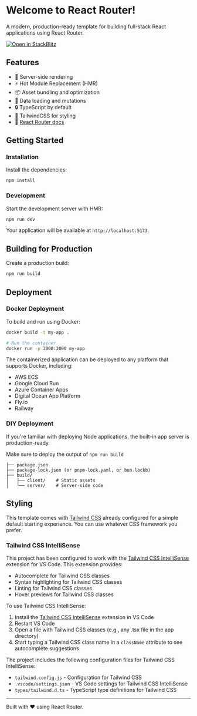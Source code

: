 # Welcome to React Router!

A modern, production-ready template for building full-stack React applications using React Router.

[![Open in StackBlitz](https://developer.stackblitz.com/img/open_in_stackblitz.svg)](https://stackblitz.com/github/remix-run/react-router-templates/tree/main/default)

## Features

- 🚀 Server-side rendering
- ⚡️ Hot Module Replacement (HMR)
- 📦 Asset bundling and optimization
- 🔄 Data loading and mutations
- 🔒 TypeScript by default
- 🎉 TailwindCSS for styling
- 📖 [React Router docs](https://reactrouter.com/)

## Getting Started

### Installation

Install the dependencies:

```bash
npm install
```

### Development

Start the development server with HMR:

```bash
npm run dev
```

Your application will be available at `http://localhost:5173`.

## Building for Production

Create a production build:

```bash
npm run build
```

## Deployment

### Docker Deployment

To build and run using Docker:

```bash
docker build -t my-app .

# Run the container
docker run -p 3000:3000 my-app
```

The containerized application can be deployed to any platform that supports Docker, including:

- AWS ECS
- Google Cloud Run
- Azure Container Apps
- Digital Ocean App Platform
- Fly.io
- Railway

### DIY Deployment

If you're familiar with deploying Node applications, the built-in app server is production-ready.

Make sure to deploy the output of `npm run build`

```
├── package.json
├── package-lock.json (or pnpm-lock.yaml, or bun.lockb)
├── build/
│   ├── client/    # Static assets
│   └── server/    # Server-side code
```

## Styling

This template comes with [Tailwind CSS](https://tailwindcss.com/) already configured for a simple default starting experience. You can use whatever CSS framework you prefer.

### Tailwind CSS IntelliSense

This project has been configured to work with the [Tailwind CSS IntelliSense](https://marketplace.visualstudio.com/items?itemName=bradlc.vscode-tailwindcss) extension for VS Code. This extension provides:

- Autocomplete for Tailwind CSS classes
- Syntax highlighting for Tailwind CSS classes
- Linting for Tailwind CSS classes
- Hover previews for Tailwind CSS classes

To use Tailwind CSS IntelliSense:

1. Install the [Tailwind CSS IntelliSense](https://marketplace.visualstudio.com/items?itemName=bradlc.vscode-tailwindcss) extension in VS Code
2. Restart VS Code
3. Open a file with Tailwind CSS classes (e.g., any .tsx file in the app directory)
4. Start typing a Tailwind CSS class name in a `className` attribute to see autocomplete suggestions

The project includes the following configuration files for Tailwind CSS IntelliSense:

- `tailwind.config.js` - Configuration for Tailwind CSS
- `.vscode/settings.json` - VS Code settings for Tailwind CSS IntelliSense
- `types/tailwind.d.ts` - TypeScript type definitions for Tailwind CSS

---

Built with ❤️ using React Router.
